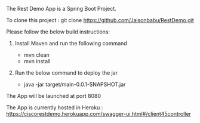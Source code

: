 The Rest Demo App is a Spring Boot Project.

To clone this project : git clone https://github.com/Jaisonbabu/RestDemo.git

Please follow the below build instructions:

1. Install Maven and run the following command 
  	- mvn clean
	- mvn install
	
2. Run the below command to deploy the jar 
	- java -jar target/main-0.0.1-SNAPSHOT.jar

The App will be launched at port 8080

The App is currently hosted in Heroku : https://ciscorestdemo.herokuapp.com/swagger-ui.html#/client45controller
